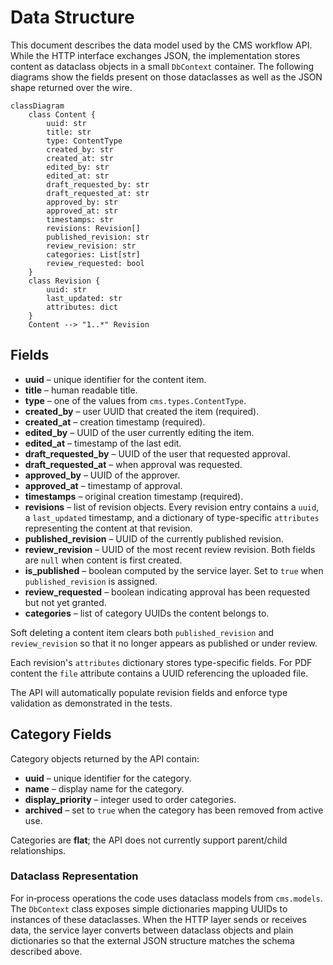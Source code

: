 # Data Structure

This document describes the data model used by the CMS workflow API.  While the
HTTP interface exchanges JSON, the implementation stores content as dataclass
objects in a small `DbContext` container.  The following diagrams show the
fields present on those dataclasses as well as the JSON shape returned over the
wire.

```mermaid
classDiagram
    class Content {
        uuid: str
        title: str
        type: ContentType
        created_by: str
        created_at: str
        edited_by: str
        edited_at: str
        draft_requested_by: str
        draft_requested_at: str
        approved_by: str
        approved_at: str
        timestamps: str
        revisions: Revision[]
        published_revision: str
        review_revision: str
        categories: List[str]
        review_requested: bool
    }
    class Revision {
        uuid: str
        last_updated: str
        attributes: dict
    }
    Content --> "1..*" Revision
```

## Fields

- **uuid** – unique identifier for the content item.
- **title** – human readable title.
- **type** – one of the values from `cms.types.ContentType`.
- **created_by** – user UUID that created the item (required).
- **created_at** – creation timestamp (required).
- **edited_by** – UUID of the user currently editing the item.
- **edited_at** – timestamp of the last edit.
- **draft_requested_by** – UUID of the user that requested approval.
- **draft_requested_at** – when approval was requested.
- **approved_by** – UUID of the approver.
- **approved_at** – timestamp of approval.
- **timestamps** – original creation timestamp (required).
- **revisions** – list of revision objects. Every revision entry contains a `uuid`, a `last_updated` timestamp, and a dictionary of type-specific `attributes` representing the content at that revision.
 - **published_revision** – UUID of the currently published revision.
 - **review_revision** – UUID of the most recent review revision. Both fields
   are ``null`` when content is first created.
- **is_published** – boolean computed by the service layer. Set to `true` when
  ``published_revision`` is assigned.
- **review_requested** – boolean indicating approval has been requested but not yet granted.
- **categories** – list of category UUIDs the content belongs to.

Soft deleting a content item clears both ``published_revision`` and ``review_revision`` so that it no longer appears as published or under review.

Each revision's ``attributes`` dictionary stores type-specific fields. For PDF content
the ``file`` attribute contains a UUID referencing the uploaded file.



The API will automatically populate revision fields and enforce type validation as demonstrated in the tests.

## Category Fields

Category objects returned by the API contain:

- **uuid** – unique identifier for the category.
- **name** – display name for the category.
- **display_priority** – integer used to order categories.
- **archived** – set to `true` when the category has been removed from active use.

Categories are **flat**; the API does not currently support parent/child relationships.

### Dataclass Representation

For in‑process operations the code uses dataclass models from
`cms.models`.  The `DbContext` class exposes simple dictionaries mapping
UUIDs to instances of these dataclasses.  When the HTTP layer sends or
receives data, the service layer converts between dataclass objects and
plain dictionaries so that the external JSON structure matches the
schema described above.

